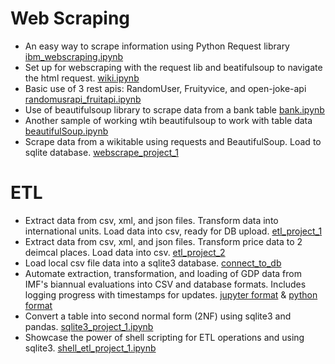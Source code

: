 
# Web Scraping
- An easy way to scrape information using Python Request library [ibm_webscraping.ipynb](https://github.com/andmedina/webscraping_projects/blob/main/ibm_webscraping.ipynb)
- Set up for webscraping with the request lib and beatifulsoup to navigate the html request. [wiki.ipynb](https://github.com/andmedina/webscraping_projects/blob/main/wiki.ipynb)
- Basic use of 3 rest apis: RandomUser, Fruityvice, and open-joke-api [randomusrapi_fruitapi.ipynb](https://github.com/andmedina/webscraping_projects/blob/main/REST_API/randomusrapi_fruitapi.ipynb)
- Use of beautifulsoup library to scrape data from a bank table [bank.ipynb](https://github.com/andmedina/webscraping_projects/blob/main/banks.ipynb)
- Another sample of working wtih beautifulsoup to work with table data [beautifulSoup.ipynb](https://github.com/andmedina/webscraping_projects/blob/main/beautifulSoup.ipynb)
- Scrape data from a wikitable using requests and BeautifulSoup. Load to sqlite database. [webscrape_project_1](https://github.com/andmedina/data-engineering-projects/blob/main/webscrape_project_1.ipynb)

# ETL 
- Extract data from csv, xml, and json files. Transform data into international units. Load data into csv, ready for DB upload. [etl_project_1](https://github.com/andmedina/data-engineering-projects/blob/main/etl_project_1.ipynb)
- Extract data from csv, xml, and json files. Transform price data to 2 deimcal places. Load data into csv. [etl_project_2](https://github.com/andmedina/data-engineering-projects/blob/main/etl_project_2.ipynb)
- Load local csv file data into a sqlite3 database. [connect_to_db](https://github.com/andmedina/data-engineering-projects/blob/main/connect_to_db.ipynb)
- Automate extraction, transformation, and loading of GDP data from IMF's biannual evaluations into CSV and database formats. Includes logging progress with timestamps for updates. [jupyter format](https://github.com/andmedina/data-engineering-projects/blob/main/gdp_country/countries_by_gdp.ipynb) & [python format](https://github.com/andmedina/data-engineering-projects/blob/main/gdp_country/countries_by_gdp.py)
- Convert a table into second normal form (2NF) using sqlite3 and pandas. [sqlite3_project_1.ipynb](https://github.com/andmedina/data-engineering-projects/blob/main/sqlite3_project_1.ipynb)
- Showcase the power of shell scripting for ETL operations and using sqlite3. [shell_etl_project_1.ipynb]()
